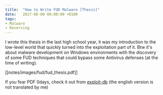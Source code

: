 ```yaml
---
title:  "How to Write FUD Malware [Thesis]"
date:   2017-06-00 00:00:00 +0100
tags: 
- Malware
- Reversing
---
```


I wrote this thesis in the last high school year, it was my introduction to the low-level world that quickly turned into the exploitation part of it.
Btw it's about malware development on Windows environments with the discovery of some FUD techniques that could bypass some Antivirus defenses (at the time of writing).

[[notes/images/fud/fud_thesis.pdf]]

If you fear PDF 0days, check it out from [exploit-db](https://www.exploit-db.com/docs/42206) (the english version is not translated by me)